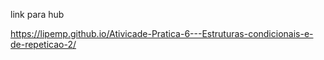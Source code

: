 link para hub

https://lipemp.github.io/Ativicade-Pratica-6---Estruturas-condicionais-e-de-repeticao-2/
